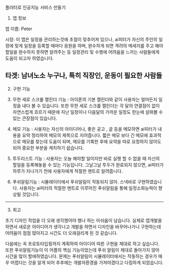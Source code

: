 플러터로 인공지능 서비스 만들기
1. 앱 정보

앱 이름: Peter

시장: 이 앱은 일정을 관리하는것에 초점이 맞추어져 있으나, ai피터가 자신의 주인의 일정에 맞게 일정을 등록할 때마다 응원을 하며, 완수하게 되면 격려의 메세지를 주고 해야할일을 완수하지 못하면 알려주는 등 일정관리 및 수행에 어려움을 느끼는 사람들에게 도움이 되고자 하였습니다. 

타겟: 남녀노소 누구나, 특히 직장인, 운동이 필요한 사람들
---
2. 구현 기능

1. 무한 세로 스크롤 캘린더 기능 : 아이폰의 기본 캘린더와 같이 사용자는 얼마든지 일정을 내다 볼 수 있습니다. 또한 무한 세로 스크롤 캘린더는 각 달의 연결점이 없이 자연스럽게 흐르기 때문에 지난 일정이나 다음달의 가까운 일정도 한눈에 살펴볼 수 있는 큰장점이 있습니다.
2. 메모 기능 : 사용자는 자신의 아이디어나, 좋은 공고 , 글 등을 메모하면 ai피터가 내용을 요약 정리하여 메모의 제목으로 지어줍니다. 짧은 메모 보다 긴 메모에 효과적으로 메모를 찾는데 도움이 되며, 메모를 기록한 후에 요약을 따로 요청하지 않아도 되어 중요한 부분을 캐치하기 쉽습니다.
3. 투두리스트 기능 : 사용자는 오늘 해야할 일이지만 바로 실행 할 수 없을 때 자신의 할일을 등록해놓을 수 있는 기능입니다. 그날그날 투두가 완료되지 않으면, ai피터가 하루가 지나가기 전에 사용자에게 적절한 멘트로 알려줍니다.
4. 푸쉬알림기능 : 시뮬레이터에서 푸쉬알림이 작동되지 않아. 스낵바로 구현하였습니다. 사용자는 ai피터의 적절한 멘트로 이루어진 푸쉬알림을 통해 일정소화능력이 향상될 것입니다. 


---
3. 회고

   
초기 디자인 작업을 더 오래 생각했어야 했나 하는 아쉬움이 남습니다. 실제로 앱개발을 하면서 새로운 아이디어가 생각나고 개발을 하면서 디자인을 바꾸어나가니 구현하는데 어려움이 점점 많아지고 시간도 더 오래걸리게 된 것 같습니다.

다음에는 꼭 프로토타입핑까지 계획하여 아이디어 따른 구현을 제대로 하고 싶습니다. 또한 푸쉬알림기능이 이 어플의 핵심 기능이었는데 푸쉬 알림이 제대로 돌아가지 않아 시간을 많이 할애하였습니다. 문제는 푸쉬알림이 시뮬레이터에서는 작동하는 경우가 매우 어렵다는 것을 알게 되어 추후에는 개발자환경을 가져야겠다고 다짐하게 되었습니다.
